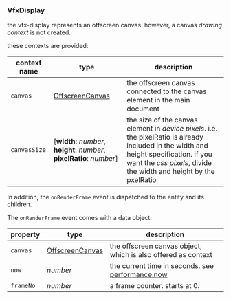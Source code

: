 
### VfxDisplay

the vfx-display represents an offscreen canvas. however, a canvas _drawing context_ is not created.

these contexts are provided:

| context name | type | description |
|------|------|-------------|
| `canvas` | [OffscreenCanvas](https://developer.mozilla.org/en-US/docs/Web/API/OffscreenCanvas) | the offscreen canvas connected to the canvas element in the main document |
| `canvasSize` | [**width**: _number_, **height**: _number_, **pixelRatio**: _number_] | the size of the canvas element in _device pixels_. i.e. the pixelRatio is already included in the width and height specification. if you want the _css pixels_, divide the width and height by the pxelRatio |

In addition, the `onRenderFrame` event is dispatched to the entity and its children.

The `onRenderFrame` event comes with a data object:

| property | type | description |
|----------|------|-------------|
| `canvas` | [OffscreenCanvas](https://developer.mozilla.org/en-US/docs/Web/API/OffscreenCanvas) | the offscreen canvas object, which is also offered as context |
| `now` | _number_ | the current time in seconds. see [performance.now](https://developer.mozilla.org/en-US/docs/Web/API/Performance/now) |
| `frameNo` | _number_ | a frame counter. starts at 0.
